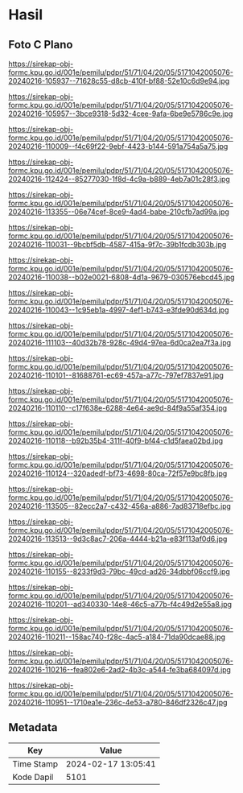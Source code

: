 # Hasil

## Foto C Plano

https://sirekap-obj-formc.kpu.go.id/001e/pemilu/pdpr/51/71/04/20/05/5171042005076-20240216-105937--71628c55-d8cb-410f-bf88-52e10c6d9e94.jpg

https://sirekap-obj-formc.kpu.go.id/001e/pemilu/pdpr/51/71/04/20/05/5171042005076-20240216-105957--3bce9318-5d32-4cee-9afa-6be9e5786c9e.jpg

https://sirekap-obj-formc.kpu.go.id/001e/pemilu/pdpr/51/71/04/20/05/5171042005076-20240216-110009--f4c69f22-9ebf-4423-b144-591a754a5a75.jpg

https://sirekap-obj-formc.kpu.go.id/001e/pemilu/pdpr/51/71/04/20/05/5171042005076-20240216-112424--85277030-1f8d-4c9a-b889-4eb7a01c28f3.jpg

https://sirekap-obj-formc.kpu.go.id/001e/pemilu/pdpr/51/71/04/20/05/5171042005076-20240216-113355--06e74cef-8ce9-4ad4-babe-210cfb7ad99a.jpg

https://sirekap-obj-formc.kpu.go.id/001e/pemilu/pdpr/51/71/04/20/05/5171042005076-20240216-110031--9bcbf5db-4587-415a-9f7c-39b1fcdb303b.jpg

https://sirekap-obj-formc.kpu.go.id/001e/pemilu/pdpr/51/71/04/20/05/5171042005076-20240216-110038--b02e0021-6808-4d1a-9679-030576ebcd45.jpg

https://sirekap-obj-formc.kpu.go.id/001e/pemilu/pdpr/51/71/04/20/05/5171042005076-20240216-110043--1c95eb1a-4997-4ef1-b743-e3fde90d634d.jpg

https://sirekap-obj-formc.kpu.go.id/001e/pemilu/pdpr/51/71/04/20/05/5171042005076-20240216-111103--40d32b78-928c-49d4-97ea-6d0ca2ea7f3a.jpg

https://sirekap-obj-formc.kpu.go.id/001e/pemilu/pdpr/51/71/04/20/05/5171042005076-20240216-110101--81688761-ec69-457a-a77c-797ef7837e91.jpg

https://sirekap-obj-formc.kpu.go.id/001e/pemilu/pdpr/51/71/04/20/05/5171042005076-20240216-110110--c17f638e-6288-4e64-ae9d-84f9a55af354.jpg

https://sirekap-obj-formc.kpu.go.id/001e/pemilu/pdpr/51/71/04/20/05/5171042005076-20240216-110118--b92b35b4-311f-40f9-bf44-c1d5faea02bd.jpg

https://sirekap-obj-formc.kpu.go.id/001e/pemilu/pdpr/51/71/04/20/05/5171042005076-20240216-110124--320adedf-bf73-4698-80ca-72f57e9bc8fb.jpg

https://sirekap-obj-formc.kpu.go.id/001e/pemilu/pdpr/51/71/04/20/05/5171042005076-20240216-113505--82ecc2a7-c432-456a-a886-7ad83718efbc.jpg

https://sirekap-obj-formc.kpu.go.id/001e/pemilu/pdpr/51/71/04/20/05/5171042005076-20240216-113513--9d3c8ac7-206a-4444-b21a-e83f113af0d6.jpg

https://sirekap-obj-formc.kpu.go.id/001e/pemilu/pdpr/51/71/04/20/05/5171042005076-20240216-110155--8233f9d3-79bc-49cd-ad26-34dbbf06ccf9.jpg

https://sirekap-obj-formc.kpu.go.id/001e/pemilu/pdpr/51/71/04/20/05/5171042005076-20240216-110201--ad340330-14e8-46c5-a77b-f4c49d2e55a8.jpg

https://sirekap-obj-formc.kpu.go.id/001e/pemilu/pdpr/51/71/04/20/05/5171042005076-20240216-110211--158ac740-f28c-4ac5-a184-71da90dcae88.jpg

https://sirekap-obj-formc.kpu.go.id/001e/pemilu/pdpr/51/71/04/20/05/5171042005076-20240216-110216--fea802e6-2ad2-4b3c-a544-fe3ba684097d.jpg

https://sirekap-obj-formc.kpu.go.id/001e/pemilu/pdpr/51/71/04/20/05/5171042005076-20240216-110951--1710ea1e-236c-4e53-a780-846df2326c47.jpg


## Metadata

| Key        | Value               |
| ---------- | ------------------- |
| Time Stamp | 2024-02-17 13:05:41 |
| Kode Dapil | 5101                |




